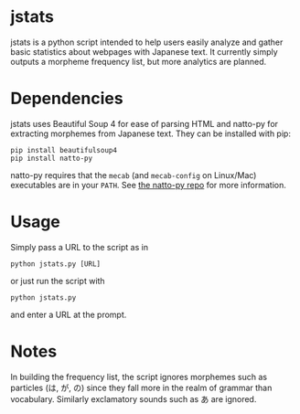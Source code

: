 # jstats

jstats is a python script intended to help users easily analyze and gather basic statistics about webpages with Japanese text. It currently simply outputs a morpheme frequency list, but more analytics are planned.

# Dependencies

jstats uses Beautiful Soup 4 for ease of parsing HTML and natto-py for extracting morphemes from Japanese text.  They can be installed with pip:
```
pip install beautifulsoup4
pip install natto-py
```
natto-py requires that the `mecab` (and `mecab-config` on Linux/Mac) executables are in your `PATH`. See [the natto-py repo](https://github.com/buruzaemon/natto-py) for more information.

# Usage

Simply pass a URL to the script as in
```
python jstats.py [URL]
```
or just run the script with
```
python jstats.py
````
and enter a URL at the prompt.

# Notes

In building the frequency list, the script ignores morphemes such as particles (は, が, の) since they fall more in the realm of grammar than vocabulary. Similarly exclamatory sounds such as あ are ignored.

